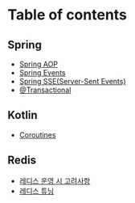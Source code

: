 # Table of contents

## Spring

* [Spring AOP](README.md)
* [Spring Events](<README (3) (1).md>)
* [Spring SSE(Server-Sent Events)](spring/spring-sse-server-sent-events.md)
* [@Transactional](<README (3).md>)

## Kotlin

* [Coroutines](<README (2).md>)

## Redis

* [레디스 운영 시 고려사항](<README (1).md>)
* [레디스 튜닝](redis/undefined-1.md)
